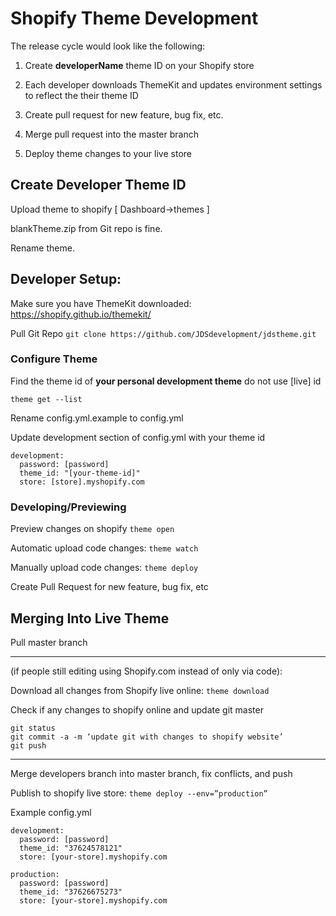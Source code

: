 # Shopify Theme Development
The release cycle would look like the following:

1. Create **developerName** theme ID on your Shopify store

2. Each developer downloads ThemeKit and updates environment settings to reflect the their theme ID

3. Create pull request for new feature, bug fix, etc.

4. Merge pull request into the master branch

5. Deploy theme changes to your live store

## Create Developer Theme ID
Upload theme to shopify [ Dashboard->themes ]

blankTheme.zip from Git repo is fine.

Rename theme.

## Developer Setup:
Make sure you have ThemeKit downloaded:
https://shopify.github.io/themekit/

Pull Git Repo
`git clone https://github.com/JDSdevelopment/jdstheme.git`

### Configure Theme
Find the theme id of **your personal development theme** do not use [live] id

`theme get --list`

Rename config.yml.example to config.yml

Update development section of config.yml with your theme id
```
development:
  password: [password]
  theme_id: "[your-theme-id]"
  store: [store].myshopify.com
```

### Developing/Previewing
Preview changes on shopify
`theme open`

Automatic upload code changes:
`theme watch`

Manually upload code changes:
`theme deploy`


Create Pull Request for new feature, bug fix, etc



## Merging Into Live Theme
Pull master branch

-----------------------
(if people still editing using Shopify.com instead of only via code):

Download all changes from Shopify live online:
`theme download`

Check if any changes to shopify online and update git master
```
git status
git commit -a -m ‘update git with changes to shopify website’
git push
```
-----------------------

Merge developers branch into master branch, fix conflicts, and push

Publish to shopify live store:
`theme deploy --env=”production”`



Example config.yml
```
development:
  password: [password]
  theme_id: "37624578121"
  store: [your-store].myshopify.com

production:
  password: [password]
  theme_id: "37626675273"
  store: [your-store].myshopify.com
```
